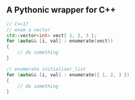 ## A Pythonic wrapper for C++

```cpp
// C++17
// enum a vector
std::vector<int> vect{ 1, 2, 3 };
for (auto&& [i, val] : enumerate(vect))
{
    // do something
}

// enumerate initializer_list
for (auto&& [i, val] : enumerate({ 1, 2, 3 })
{
    // do something
}
```
